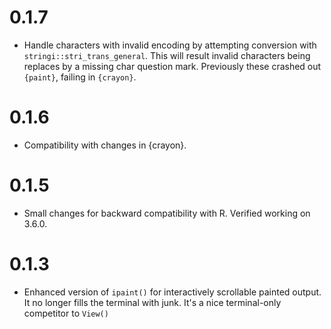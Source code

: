# 0.1.7

* Handle characters with invalid encoding by attempting conversion with `stringi::stri_trans_general`. This will result invalid characters being replaces by a missing char question mark. Previously these crashed out `{paint}`, failing in `{crayon}`.

# 0.1.6

* Compatibility with changes in {crayon}.

# 0.1.5

* Small changes for backward compatibility with R. Verified working on 3.6.0.

# 0.1.3

* Enhanced version of `ipaint()` for interactively scrollable painted output. It no longer fills the terminal with junk. It's a nice terminal-only competitor to `View()`